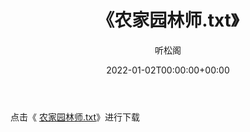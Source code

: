 ﻿---
title:  《农家园林师.txt》
date:   2022-01-02T00:00:00+00:00
author: 听松阁
layout: post
permalink: /农家园林师/
categories: 小说
tags: [小说]
---

点击《 [农家园林师.txt](http://img.660000.xyz/bookstukust/book/bntxt/10/农家园林师.txt)》进行下载